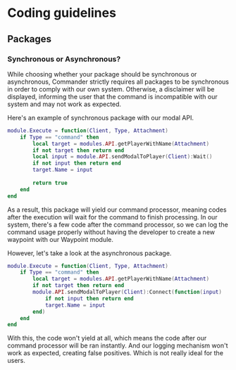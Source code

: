# Coding guidelines

## Packages

### Synchronous or Asynchronous?
While choosing whether your package should be synchronous or asynchronous, Commander strictly requires all packages to be synchronous in order to comply with our own system. Otherwise, a disclaimer will be displayed, informing the user that the command is incompatible with our system and may not work as expected.

Here's an example of synchronous package with our modal API.

```lua
module.Execute = function(Client, Type, Attachment)
	if Type == "command" then
		local target = modules.API.getPlayerWithName(Attachment)
		if not target then return end
		local input = module.API.sendModalToPlayer(Client):Wait()
		if not input then return end
		target.Name = input
		
		return true
	end
end
```

As a result, this package will yield our command processor, meaning codes after the execution will wait for the command to finish processing. In our system, there's a few code after the command processor, so we can log the command usage properly without having the developer to create a new waypoint with our Waypoint module.

However, let's take a look at the asynchronous package.

```lua
module.Execute = function(Client, Type, Attachment)
	if Type == "command" then
		local target = modules.API.getPlayerWithName(Attachment)
		if not target then return end
		module.API.sendModalToPlayer(Client):Connect(function(input)
			if not input then return end
			target.Name = input
		end)
	end
end
```

With this, the code won't yield at all, which means the code after our command processor will be ran instantly. And our logging mechanism won't work as expected, creating false positives. Which is not really ideal for the users.